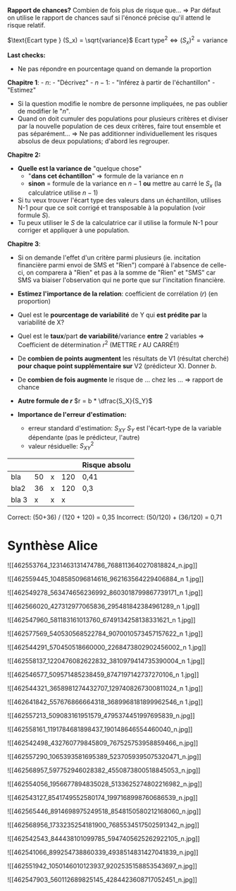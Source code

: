 **Rapport de chances?**
Combien de fois plus de risque que...
=> Par défaut on utilise le rapport de chances sauf si l'énoncé précise qu'il attend le risque relatif.

$\text{Ecart type } (S_x) = \sqrt{variance}$
$\text{Ecart type}^2 \iff  (S_x)^2 = \text{variance}$

**Last checks:** 
- Ne pas répondre en pourcentage quand on demande la proportion

**Chapitre 1**: 
	- $n$: 
		- "Décrivez"
	- $n - 1$: 
		- "Inférez à partir de l'échantillon"
		- "Estimez"
- Si la question modifie le nombre de personne impliquées, ne pas oublier de modifier le "$n$".
- Quand on doit cumuler des populations pour plusieurs critères et diviser par la nouvelle population de ces deux critères, faire tout ensemble et pas séparément...
	=> Ne pas additionner individuellement les risques absolus de deux populations; d'abord les regrouper.

**Chapitre 2:**
- **Quelle est la variance de** "quelque chose" 
	- "**dans cet échantillon**" => formule de la variance en $n$
	- **sinon** = formule de la variance en $n-1$ **ou** mettre au carré le $S_x$ (la calculatrice utilise $n-1$)
- Si tu veux trouver l'écart type des valeurs dans un échantillon, utilises N-1 pour que ce soit corrigé et transposable à la population (voir formule $S$).
- Tu peux utiliser le $S$ de la calculatrice car il utilise la formule N-1 pour corriger et appliquer à une population.

**Chapitre 3**: 
- Si on demande l'effet d'un critère parmi plusieurs (ie. incitation financière parmi envoi de SMS et "Rien") comparé à l'absence de celle-ci, on comparera à "Rien" et pas à la somme de "Rien" et "SMS" car SMS va biaiser l'observation qui ne porte que sur l'incitation financière.

- **Estimez l'importance de la relation**: coefficient de corrélation ($r$) (en proportion)
  
- Quel est le **pourcentage de variabilité** de Y qui **est prédite par** la variabilité de X?
- Quel est le **taux**/part **de variabilité**/variance **entre** 2 variables
	=> Coefficient de détermination $r^2$ (METTRE $r$ AU CARRÉ!!)
	
- De **combien de points augmentent** les résultats de V1 (résultat cherché) **pour chaque point supplémentaire sur** V2 (prédicteur X). Donner $b$.
  
- De **combien de fois augmente** le risque de ... chez les ... => rapport de chance
  
- **Autre formule de $r$**
	$r = b * \dfrac{S_X}{S_Y}$
- **Importance de l'erreur d'estimation:**
	- erreur standard d'estimation: $S_{XY}$
		$S_Y$ est l'écart-type de la variable dépendante (pas le prédicteur, l'autre)
	- valeur résiduelle: $S_{XY}^2$

|       |     |     |     | $\text{Risque absolu}$ |
| ----- | --- | --- | --- | ---------------------- |
| bla   | 50  | x   | 120 | 0,41                   |
| bla2  | 36  | x   | 120 | 0,3                    |
| bla 3 | x   | x   | x   |                        |

Correct: (50+36) / (120 + 120) = 0,35
Incorrect: (50/120) + (36/120) = 0,71


# Synthèse Alice
![[462553764_1231463131474786_7688113640270818824_n.jpg]]

![[462559445_1048585096814616_962163564229406884_n 1.jpg]]

![[462549278_563474656236992_8603018799867739171_n 1.jpg]]

![[462566020_427312977065836_295481842384961289_n 1.jpg]]

![[462547960_581183161013760_6749134258138331621_n 1.jpg]]

![[462577569_540530568522784_9070010573457157622_n 1.jpg]]

![[462544291_570450518660000_2268473802902456002_n 1.jpg]]

![[462558137_1220476082622832_3810979414735390004_n 1.jpg]]

![[462546577_509571485238459_8747197142737270106_n 1.jpg]]

![[462544321_3658981274432707_1297408267300811024_n 1.jpg]]

![[462641842_557676866664318_3689968181899962546_n 1.jpg]]



![[462557213_509083161951579_4795374451997695839_n.jpg]]

![[462558161_1191784681898437_190148646554460040_n.jpg]]

![[462542498_432760779845809_767525753958859466_n.jpg]]

![[462557290_1065393581695389_5237059395075320471_n.jpg]]

![[462568957_597752946028382_4550873800518845053_n.jpg]]

![[462554056_1956677894835028_5133625274802216982_n.jpg]]

![[462543127_8541749552580174_1997168998760686539_n.jpg]]

![[462565446_8914698975249518_8548150580212168060_n.jpg]]

![[462568956_1733235254181900_7685534517502591342_n.jpg]]

![[462542543_844438101099785_5947405625262922105_n.jpg]]

![[462541066_899254738860339_4938514831427041839_n.jpg]]

![[462551942_1050146010123937_9202535158853543697_n.jpg]]

![[462547903_560112689825145_4284423608717052451_n.jpg]]

